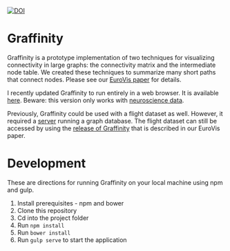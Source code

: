 [![DOI](https://zenodo.org/badge/55440347.svg)](https://zenodo.org/badge/latestdoi/55440347)

# Graffinity

Graffinity is a prototype implementation of two techniques for visualizing connectivity in large graphs: the connectivity matrix and the intermediate node table. We created these techniques to summarize many short paths that connect nodes. Please see our [EuroVis paper](http://vdl.sci.utah.edu/publications/2017_eurovis_graffinity) for details. 

I recently updated Graffinity to run entirely in a web browser. It is available [here](http://vdl.sci.utah.edu/graffinity). Beware: this version only works with [neuroscience data](http://connectomes.utah.edu/export/files.html#neuron-connectivity-network).

Previously, Graffinity could be used with a flight dataset as well. However, it required a [server](https://github.com/visdesignlab/graffinity_server) running a graph database. The flight dataset can still be accessed by using the [release of Graffinity](https://github.com/visdesignlab/graffinity/releases/v0) that is described in our EuroVis paper.

# Development

These are directions for running Graffinity on your local machine using npm and gulp.

1. Install prerequisites - npm and bower
1. Clone this repository
1. Cd into the project folder
1. Run `npm install`
1. Run `bower install`
1. Run `gulp serve` to start the application
